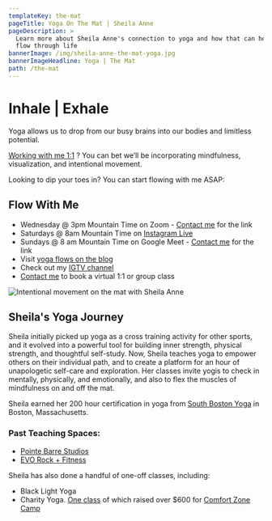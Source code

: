 ```yaml
---
templateKey: the-mat
pageTitle: Yoga On The Mat | Sheila Anne
pageDescription: >
  Learn more about Sheila Anne's connection to yoga and how that can help you
  flow through life
bannerImage: /img/sheila-anne-the-mat-yoga.jpg
bannerImageHeadline: Yoga | The Mat
path: /the-mat
---
```

# Inhale | Exhale

Yoga allows us to drop from our busy brains into our bodies and limitless potential.

[Working with me 1:1](/working-together/) ? You can bet we’ll be incorporating mindfulness, visualization, and intentional movement.

Looking to dip your toes in? You can start flowing with me ASAP:

## Flow With Me

* Wednesday @ 3pm Mountain Time on Zoom - [Contact me](https://www.sheilaanne.com/contact/) for the link
* Saturdays @ 8am Mountain Time on [Instagram Live](https://www.instagram.com/sheflowsandgrows/)
* Sundays @ 8 am Mountain Time on Google Meet - [Contact me](https://www.sheilaanne.com/contact/) for the link
* Visit [yoga flows on the blog](/tags/yoga/)
* Check out my [IGTV channel](https://www.instagram.com/sheflowsandgrows/channel/)
* [Contact me](/contact/) to book a virtual 1:1 or group class

![Intentional movement on the mat with Sheila Anne](/img/sheila-anne-the-mat-yoga.jpg)

## Sheila's Yoga Journey

Sheila initially picked up yoga as a cross training activity for other sports, and it evolved into a powerful tool for building inner strength, physical strength, and thoughtful self-study. Now, Sheila teaches yoga to empower others on their individual path, and to create a platform for an hour of unapologetic self-care and exploration. Her classes invite yogis to check in mentally, physically, and emotionally, and also to flex the muscles of mindfulness on and off the mat.

Sheila earned her 200 hour certification in yoga from [South Boston Yoga](https://www.southbostonyoga.net/) in Boston, Massachusetts.

### Past Teaching Spaces:

* [Pointe Barre Studios](https://www.pointebarrestudios.com/)
* [EVO Rock + Fitness](https://www.evorock.com/concord-nh/)

Sheila has also done a handful of one-off classes, including:

* Black Light Yoga
* Charity Yoga. [One class](https://www.threegoodthingsproject.com/yoga-event/) of which raised over $600 for [Comfort Zone Camp](https://comfortzonecamp.org/)